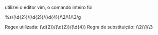 utilizei o editor vim, o comando inteiro foi 

%s/\(\d\{2}\)\/\(\d\{2}\)\/\(\d\{4}\)/\2\/\1\/\3/g

Regex utilizada: \(\d\{2}\)\/\(\d\{2}\)\/\(\d\{4}\)
Regra de substituição: /\2\/\1\/\3
